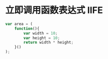 # 立即调用函数表达式 IIFE


```javascript
var area = (
	function(){
		var width = 10;
		var height = 10;
		return width * height;
	}()
);
```










